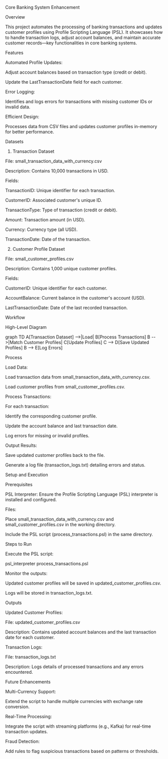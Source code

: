 Core Banking System Enhancement

Overview

This project automates the processing of banking transactions and updates customer profiles using Profile Scripting Language (PSL). It showcases how to handle transaction logs, adjust account balances, and maintain accurate customer records—key functionalities in core banking systems.

Features

Automated Profile Updates:

Adjust account balances based on transaction type (credit or debit).

Update the LastTransactionDate field for each customer.

Error Logging:

Identifies and logs errors for transactions with missing customer IDs or invalid data.

Efficient Design:

Processes data from CSV files and updates customer profiles in-memory for better performance.

Datasets

1. Transaction Dataset

File: small_transaction_data_with_currency.csv

Description: Contains 10,000 transactions in USD.

Fields:

TransactionID: Unique identifier for each transaction.

CustomerID: Associated customer's unique ID.

TransactionType: Type of transaction (credit or debit).

Amount: Transaction amount (in USD).

Currency: Currency type (all USD).

TransactionDate: Date of the transaction.

2. Customer Profile Dataset

File: small_customer_profiles.csv

Description: Contains 1,000 unique customer profiles.

Fields:

CustomerID: Unique identifier for each customer.

AccountBalance: Current balance in the customer's account (USD).

LastTransactionDate: Date of the last recorded transaction.

Workflow

High-Level Diagram

graph TD
    A[Transaction Dataset] -->|Load| B[Process Transactions]
    B -->|Match Customer Profiles| C[Update Profiles]
    C --> D[Save Updated Profiles]
    B --> E[Log Errors]

Process

Load Data:

Load transaction data from small_transaction_data_with_currency.csv.

Load customer profiles from small_customer_profiles.csv.

Process Transactions:

For each transaction:

Identify the corresponding customer profile.

Update the account balance and last transaction date.

Log errors for missing or invalid profiles.

Output Results:

Save updated customer profiles back to the file.

Generate a log file (transaction_logs.txt) detailing errors and status.

Setup and Execution

Prerequisites

PSL Interpreter: Ensure the Profile Scripting Language (PSL) interpreter is installed and configured.

Files:

Place small_transaction_data_with_currency.csv and small_customer_profiles.csv in the working directory.

Include the PSL script (process_transactions.psl) in the same directory.

Steps to Run

Execute the PSL script:

psl_interpreter process_transactions.psl

Monitor the outputs:

Updated customer profiles will be saved in updated_customer_profiles.csv.

Logs will be stored in transaction_logs.txt.

Outputs

Updated Customer Profiles:

File: updated_customer_profiles.csv

Description: Contains updated account balances and the last transaction date for each customer.

Transaction Logs:

File: transaction_logs.txt

Description: Logs details of processed transactions and any errors encountered.

Future Enhancements

Multi-Currency Support:

Extend the script to handle multiple currencies with exchange rate conversion.

Real-Time Processing:

Integrate the script with streaming platforms (e.g., Kafka) for real-time transaction updates.

Fraud Detection:

Add rules to flag suspicious transactions based on patterns or thresholds.
